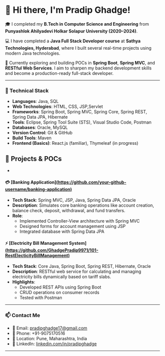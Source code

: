 # 👋 Hi there, I'm Pradip Ghadge!

🎓 I completed my **B.Tech in Computer Science and Engineering** from **Punyashlok Ahilyadevi Holkar Solapur University (2020–2024)**.

💻 I have completed a **Java Full Stack Developer course** at **Sathya Technologies, Hyderabad**, where I built several real-time projects using modern Java technologies.

🌱 Currently exploring and building POCs in **Spring Boot**, **Spring MVC**, and **RESTful Web Services**. I aim to sharpen my backend development skills and become a production-ready full-stack developer.

---
### 🚀 Technical Stack

- **Languages**: Java, SQL
- **Web Technologies**: HTML, CSS, JSP,Servlet
- **Frameworks**: Spring Boot, Spring MVC, Spring Core, Spring REST, Spring Data JPA, Hibernate
- **Tools**: Eclipse, Spring Tool Suite (STS), Visual Studio Code, Postman
- **Databases**: Oracle, MySQL
- **Version Control**: Git & GitHub
- **Build Tools**: Maven
- **Frontend (Basics)**: React.js (familiar), Thymeleaf (in progress)

## 📘 Projects & POCs
- 
#### 💳 [Banking Application][(https://github.com/your-github-username/banking-application)](https://github.com/GhadgePradip9971/MAIN_PROJECTS/tree/fa1681b07cc908f8abd4ac0522461a158dc49de7/400-SDFCBankspringbootappn)
- **Tech Stack**: Spring MVC, JSP, Java, Spring Data JPA, Oracle
- **Description**: Simulates core banking operations like account creation, balance check, deposit, withdrawal, and fund transfers.
- **Role**:
  - Implemented Controller-View architecture with Spring MVC
  - Designed forms for account management using JSP
  - Integrated database with Spring Data JPA

#### ⚡ [Electricity Bill Management System] [(https://github.com/GhadgePradip9971/101-RestElecticityBillManagement)](https://github.com/GhadgePradip9971/MAIN_PROJECTS/tree/7f6c78bfbd1e96272446007dc142d8396db6ad07/101-RestApiElectricityBill)
- **Tech Stack**: Core Java, Spring Boot, Spring REST, Hibernate, Oracle
- **Description**: RESTful web service for calculating and managing electricity bills dynamically based on tariff slabs.
- **Highlights**:
  - Developed REST APIs using Spring Boot
  - CRUD operations on consumer records
  - Tested with Postman

---

### 📫 Contact Me

- 📧 Email: pradipghadge17@gmail.com  
- 📱 Phone: +91-9075170516  
- 📍 Location: Pune, Maharashtra, India  
- 🔗 LinkedIn: [linkedin.com/in/pradipghadge](https://www.linkedin.com/in/pradipghadge)

---

